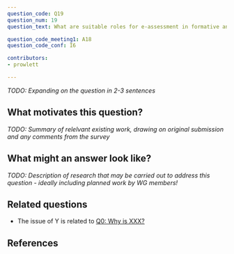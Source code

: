 ```yaml
---
question_code: Q19 
question_num: 19 
question_text: What are suitable roles for e-assessment in formative and summative assessment, given its capabilities? 

question_code_meeting1: A18 
question_code_conf: I6 

contributors: 
- prowlett

---
```

*TODO: Expanding on the question in 2-3 sentences*

## What motivates this question?

*TODO: Summary of relelvant existing work, drawing on original submission and any comments from the survey*

## What might an answer look like?

*TODO: Description of research that may be carried out to address this question - ideally including planned work by WG members!*

## Related questions

* The issue of Y is related to [Q0: Why is XXX?](Q0)

## References
